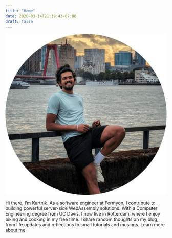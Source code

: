 ```yaml
---
title: "Home"
date: 2020-03-14T21:19:43-07:00
draft: false
---
```


<img src="/karthik_circle.png" alt="Picture of Karthik" class="mx-auto w-48 sm:w-64 mb-6"/>

Hi there, I’m Karthik. As a software engineer at Fermyon, I contribute to building powerful server-side WebAssembly solutions. With a Computer Engineering degree from UC Davis, I now live in Rotterdam, where I enjoy biking and cooking in my free time. I share random thoughts on my blog, from life updates and reflections to small tutorials and musings. Learn more [about me](/about)

